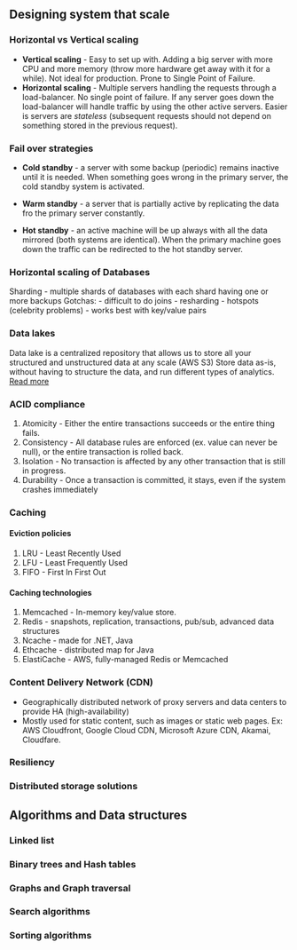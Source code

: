 ## Designing system that scale

### Horizontal vs Vertical scaling

- **Vertical scaling** - Easy to set up with. Adding a big server with more CPU and more memory (throw more hardware get away with it for a while). Not ideal for production. Prone to Single Point of Failure.
- **Horizontal scaling** - Multiple servers handling the requests through a load-balancer. No single point of failure. If any server goes down the load-balancer will handle traffic by using the other active servers. Easier is servers are *stateless* (subsequent requests should not depend on something stored in the previous request). 

### Fail over strategies

- **Cold standby** - a server with some backup (periodic) remains inactive until it is needed. When something goes wrong in the primary server, the cold standby system is activated.
- **Warm standby** - a server that is partially active by replicating the data fro the primary server constantly.

- **Hot standby** - an active machine will be up always with all the data mirrored (both systems are identical). When the primary machine goes down the traffic can be redirected to the hot standby server.
### Horizontal scaling of Databases

Sharding - multiple shards of databases with each shard having one or more backups
Gotchas:
	- difficult to do joins
	- resharding
	- hotspots (celebrity problems)
	- works best with key/value pairs

### Data lakes
Data lake is a centralized repository that allows us to store all your structured and unstructured data at any scale (AWS S3)
Store data as-is, without having to structure the data, and run different types of analytics.
[Read more](https://aws.amazon.com/what-is/data-lake/)

### ACID compliance
1. Atomicity - Either the entire transactions succeeds or the entire thing fails.
2. Consistency - All database rules are enforced (ex. value can never be null), or the entire transaction is rolled back.
3. Isolation - No transaction is affected by any other transaction that is still in progress.
4. Durability - Once a transaction is committed, it stays, even if the system crashes immediately

### Caching
#### Eviction policies
1. LRU - Least Recently Used
2. LFU - Least Frequently Used
3. FIFO - First In First Out
#### Caching technologies
1. Memcached - In-memory key/value store.
2. Redis - snapshots, replication, transactions, pub/sub, advanced data structures
3. Ncache - made for .NET, Java
4. Ethcache - distributed map for Java
5. ElastiCache - AWS, fully-managed Redis or Memcached

### Content Delivery Network (CDN)

- Geographically distributed network of proxy servers and data centers to provide HA (high-availability)
- Mostly used for static content, such as images or static web pages.
Ex: AWS Cloudfront, Google Cloud CDN, Microsoft Azure CDN, Akamai, Cloudfare.

### Resiliency

### Distributed storage solutions

## Algorithms and Data structures
### Linked list
### Binary trees and Hash tables
### Graphs and Graph traversal
### Search algorithms
### Sorting algorithms